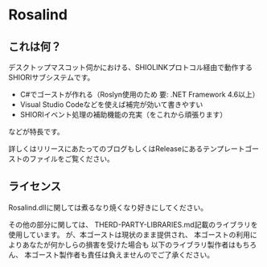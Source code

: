 # Rosalind

## これは何？
デスクトップマスコット伺かにおける、SHIOLINKプロトコル経由で動作するSHIORIサブシステムです。

- C#でゴーストが作れる（Roslyn使用のため 要: .NET Framework 4.6以上）
- Visual Studio Codeなどを使えば補完が効いて書きやすい
- SHIORIイベント処理の補助機能の充実（をこれから頑張ります）

などが特長です。

詳しくはリリースにあたってのブログもしくはReleaseにあるテンプレートゴーストのファイルをご覧ください。

## ライセンス

Rosalind.dllに関しては煮るなり焼くなり好きにしてください。

その他の部分に関しては、
THERD-PARTY-LIBRARIES.md記載のライブラリを使用しています。
が、本ゴーストは現状のまま提供され、
本ゴーストの利用によりあなたが何かしらの損害を受けた場合も
以下のライブラリ製作者はもちろん、
本ゴースト製作者も責任は負えませんのでご了承ください。

